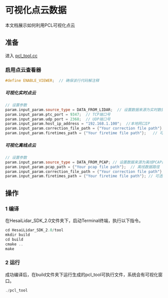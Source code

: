 # 可视化点云数据
本文档展示如何利用PCL可视化点云

## 准备
进入 [pcl_tool.cc](../tool/pcl_tool.cc) 

### 启用点云查看器
```cpp
#define ENABLE_VIEWER;  // 确保该行代码解注释
```

##### 可视化实时点云
```cpp
// 设置参数
param.input_param.source_type = DATA_FROM_LIDAR;  // 设置数据来源为实时数据
param.input_param.ptc_port = 9347;  // TCP端口号
param.input_param.udp_port = 2368;  // UDP端口号
param.input_param.host_ip_address = "192.168.1.100";  //本地网口IP
param.input_param.correction_file_path = {"Your correction file path"};   // 校准文件（角度修正文件），建议使用雷达自身校准文件
param.input_param.firetimes_path = {"Your firetime file path"};   // 可选项：通道发光时序（发光时刻修正文件）
```

##### 可视化离线点云
```cpp
// 设置参数
param.input_param.source_type = DATA_FROM_PCAP; // 设置数据来源为离线PCAP数据
param.input_param.pcap_path = {"Your pcap file path"};  // 离线数据路径
param.input_param.correction_file_path = {"Your correction file path"};   // 校准文件（角度修正文件），建议使用雷达自身校准文件
param.input_param.firetimes_path = {"Your firetime file path"}; // 可选项：通道发光时序（发光时刻修正文件）
```


## 操作
### 1 编译
在HesaiLidar_SDK_2.0文件夹下，启动Terminal终端，执行以下指令。
```cpp
cd HesaiLidar_SDK_2.0/tool
mkdir build
cd build
cmake ..
make
```

### 2 运行
成功编译后，在build文件夹下运行生成的pcl_tool可执行文件，系统会有可视化窗口。
```cpp
./pcl_tool
```

